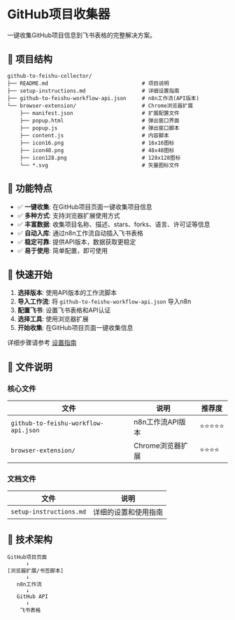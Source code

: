# GitHub项目收集器

一键收集GitHub项目信息到飞书表格的完整解决方案。

## 📁 项目结构

```
github-to-feishu-collector/
├── README.md                              # 项目说明
├── setup-instructions.md                  # 详细设置指南
├── github-to-feishu-workflow-api.json     # n8n工作流(API版本) 
└── browser-extension/                     # Chrome浏览器扩展
    ├── manifest.json                      # 扩展配置文件
    ├── popup.html                         # 弹出窗口界面
    ├── popup.js                           # 弹出窗口脚本
    ├── content.js                         # 内容脚本
    ├── icon16.png                         # 16x16图标
    ├── icon48.png                         # 48x48图标
    ├── icon128.png                        # 128x128图标
    └── *.svg                              # 矢量图标文件
```

## 🎯 功能特点

- ✅ **一键收集**: 在GitHub项目页面一键收集项目信息
- ✅ **多种方式**: 支持浏览器扩展使用方式
- ✅ **丰富数据**: 收集项目名称、描述、stars、forks、语言、许可证等信息
- ✅ **自动入库**: 通过n8n工作流自动插入飞书表格
- ✅ **稳定可靠**: 提供API版本，数据获取更稳定
- ✅ **易于使用**: 简单配置，即可使用

## 🚀 快速开始

1. **选择版本**: 使用API版本的工作流脚本
2. **导入工作流**: 将 `github-to-feishu-workflow-api.json` 导入n8n
3. **配置飞书**: 设置飞书表格和API认证
4. **选择工具**: 使用浏览器扩展
5. **开始收集**: 在GitHub项目页面一键收集信息

详细步骤请参考 [设置指南](setup-instructions.md)

## 📝 文件说明

### 核心文件

| 文件 | 说明 | 推荐度 |
|------|------|--------|
| `github-to-feishu-workflow-api.json` | n8n工作流API版本 | ⭐⭐⭐⭐⭐ |
| `browser-extension/` | Chrome浏览器扩展 | ⭐⭐⭐⭐ |


### 文档文件

| 文件 | 说明 |
|------|------|
| `setup-instructions.md` | 详细的设置和使用指南 |

## 🔧 技术架构

```
GitHub项目页面
      ↓
[浏览器扩展/书签脚本]
      ↓
   n8n工作流
      ↓
   GitHub API
      ↓
    飞书表格
```